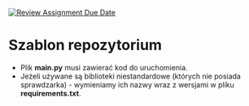[![Review Assignment Due Date](https://classroom.github.com/assets/deadline-readme-button-22041afd0340ce965d47ae6ef1cefeee28c7c493a6346c4f15d667ab976d596c.svg)](https://classroom.github.com/a/wmdy12GQ)
# Szablon repozytorium

* Plik <b>main.py</b> musi zawierać kod do uruchomienia.
* Jeżeli używane są biblioteki niestandardowe (których nie posiada sprawdzarka) - wymieniamy ich nazwy wraz z wersjami w pliku <b>requirements.txt</b>.
